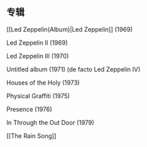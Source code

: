 
## 专辑

[[Led Zeppelin(Album)|Led Zeppelin]] (1969)

Led Zeppelin II (1969)

Led Zeppelin III (1970)

Untitled album (1971) (de facto Led Zeppelin IV)

Houses of the Holy (1973)

Physical Graffiti (1975)

Presence (1976)

In Through the Out Door (1979)

[[The Rain Song]]